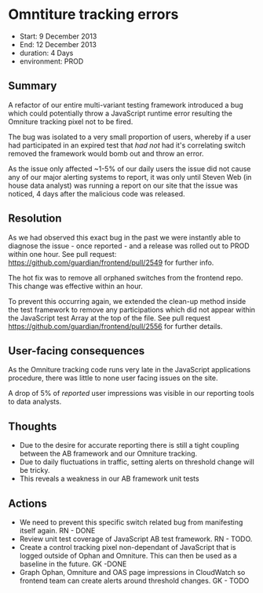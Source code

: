 
# Omntiture tracking errors

- Start: 9 December 2013
- End: 12 December 2013
- duration: 4 Days
- environment: PROD

## Summary
A refactor of our entire multi-variant testing framework introduced a bug which could potentially throw a JavaScript runtime error resulting the Omniture tracking pixel not to be fired.

The bug was isolated to a very small proportion of users, 
whereby if a user had participated in an expired test that *had not* had it's correlating switch removed the framework would bomb out and throw an error.

As the issue only affected ~1-5% of our daily users the issue did not cause any of our major alerting systems to report, it was only until Steven Web (in house data analyst) was running a report on our site that the issue was noticed, 4 days after the malicious code was released. 

## Resolution
As we had observed this exact bug in the past we were instantly able to diagnose the issue - once reported - and a release was rolled out to PROD within one hour. See pull request: https://github.com/guardian/frontend/pull/2549 for further info.

The hot fix was to remove all orphaned switches from the frontend repo. This change was effective within an hour.

To prevent this occurring again, we extended the clean-up method inside the test framework to remove any participations which did not appear within the JavaScript test Array at the top of the file. See pull request https://github.com/guardian/frontend/pull/2556 for further details.

## User-facing consequences
As the Omniture tracking code runs very late in the JavaScript applications procedure, there was little to none user facing issues on the site.

A drop of 5% of *reported* user impressions was visible in our reporting tools to data analysts.

## Thoughts

- Due to the desire for accurate reporting there is still a tight coupling between the AB framework and our Omniture tracking.
- Due to daily fluctuations in traffic, setting alerts on threshold change will be tricky.
- This reveals a weakness in our AB framework unit tests

## Actions

- We need to prevent this specific switch related bug from manifesting itself again. RN - DONE
- Review unit test coverage of JavaScript AB test framework. RN - TODO.
- Create a control tracking pixel non-dependant of JavaScript that is logged outside of Ophan and Omniture. This can then be used as a baseline in the future. GK -DONE
- Graph Ophan, Omniture and OAS page impressions in CloudWatch so frontend team can create alerts around threshold changes. GK - TODO
